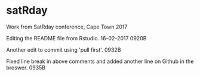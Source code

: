 # satRday
Work from SatRday conference, Cape Town 2017

Editing the README file from Rstudio. 16-02-2017 0920B

Another edit to commit using 'pull first'. 0932B

Fixed line break in above comments and added another line on Github in the broswer. 0935B
